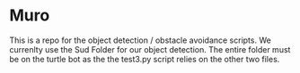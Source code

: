 # Muro
This is a repo for the object detection / obstacle avoidance scripts. We currenlty use the Sud Folder for our object detection. The entire folder must be on the turtle bot as the the test3.py script relies on the other two files.
